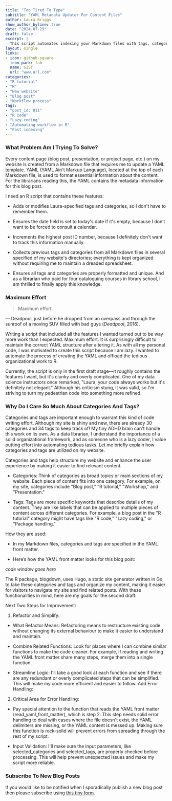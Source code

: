```yaml
---
title: "Too Tired To Type"
subtitle: "YAML Metadata Updater For Content Files"
author: Laura Briggs
show_author_byline: true
date: "2024-07-29"
draft: false
excerpt: |
  This script automates indexing your Markdown files with tags, categories, and the current date. Perfect for those of us who are too tired to update YAML metadata manually, it handles the tedious work for managing blog posts and other content files!
layout: single
links:
- icon: github-square
  icon_pack: fab
  name: GIST
  url: "www.url.com"
categories:
- "R tutorial"
- "R"
- "New website"
- "Blog post"
- "Workflow process"
tags:
- "post_id: 011"
- "R code"
- "Lazy coding"
- "Automating workflow in R"
- "Post indexing"
---
```


### What Problem Am I Trying To Solve?

Every content page (blog post, presentation, or project page, etc.) on my website is created from a Markdown file that requires me to update a YAML template. YAML (YAML Ain't Markup Language), located at the top of each Markdown file, is used to format essential information about the content. For the librarians reading this, the YAML contains the metadata information for this blog post.

I need an R script that contains these features:

- Adds or modifies Laura-specified tags and categories, so I don't have to remember them.

- Ensures the date field is set to today's date if it's empty, because I don’t want to be forced to consult a calendar.

- Increments the highest post ID number, because I definitely don't want to track this information manually.

- Collects previous tags and categories from all Markdown files in several specified of my website's directories; everything is kept organized without requiring me to maintain a dreaded spreadsheet.

- Ensures all tags and categories are properly formatted and unique. And as a librarian who paid for four cataloguing courses in library school, I am thrilled to finally apply this knowledge.

### Maximum Effort

> Maximum effort.

— Deadpool, just before he dropped from an overpass and through the sunroof of a moving SUV filled with bad guys (*Deadpool*, 2016).

Writing a script that included all the features I wanted turned out to be way more work than I expected. Maximum effort. It is surprisingly difficult to maintain the correct YAML structure after altering it. As with all my personal code, I was motivated to create this script because I am lazy. I wanted to automate the process of creating the YAML and offload the tedious organizational work to R.

Currently, the script is only in the first draft stage—it roughly contains the features I want, but it's clunky and overly complicated. One of my data science instructors once remarked, "Laura, your code always works but it's definitely not elegant." Although his criticism stung, it was valid, so I'm striving to turn my pedestrian code into something more refined.

### Why Do I Care So Much About Categories And Tags?

Categories and tags are important enough to warrant this kind of code writing effort. Although my site is shiny and new, there are already 30 categories and 34 tags to keep track of! My tiny ADHD brain can't handle this work on its own. As a data librarian, I understand the importance of a solid organizational framework, and as someone who is a lazy coder, I value putting effort into automating tedious tasks. Let me briefly explain how categories and tags are utilized on my website.

Categories and tags help structure my website and enhance the user experience by making it easier to find relevant content.

- Categories: Think of categories as broad topics or main sections of my website. Each piece of content fits into one category. For example, on my site, categories include "Blog post," "R tutorial," "Workshop," and "Presentation."

- Tags: Tags are more specific keywords that describe details of my content. They are like labels that can be applied to multiple pieces of content across different categories. For example, a blog post in the "R tutorial" category might have tags like "R code," "Lazy coding," or "Package handling."

How they are used:

- In my Markdown files, categories and tags are specified in the YAML front matter.

- Here’s how the YAML front matter looks for this blog post:

*code window goes here*

The R package, blogdown, uses Hugo, a static site generator written in Go, to take these categories and tags and organize my content, making it easier for visitors to navigate my site and find related posts.
With these functionalities in mind, here are my goals for the second draft:

Next Two Steps for Improvement:

1. Refactor and Simplify:

- What Refactor Means: Refactoring means to restructure existing code without changing its external behaviour to make it easier to understand and maintain.

- Combine Related Functions: Look for places where I can combine similar functions to make the code cleaner. For example, if reading and writing the YAML front matter share many steps, merge them into a single function.

- Streamline Logic: I'll take a good look at each function and see if there are any redundant or overly complicated steps that can be simplified. This will make my code more efficient and easier to follow.
Add Error Handling:

2. Critical Area for Error Handling: 

- Pay special attention to the function that reads the YAML front matter (read_yaml_front_matter), which is step 2. This step needs solid error handling to deal with cases where the file doesn't exist, the YAML delimiters are missing, or the YAML content is messed up. Making sure this function is rock-solid will prevent errors from spreading through the rest of my script.

- Input Validation: I'll make sure the input parameters, like selected_categories and selected_tags, are properly checked before processing. This will help prevent unexpected issues and make my script more reliable.

### Subscribe To New Blog Posts

If you would like to be notified when I sporadically publish a new blog post then please subscribe using [this tiny form](https://dashboard.mailerlite.com/forms/1012938/126123917064537119/share). 
